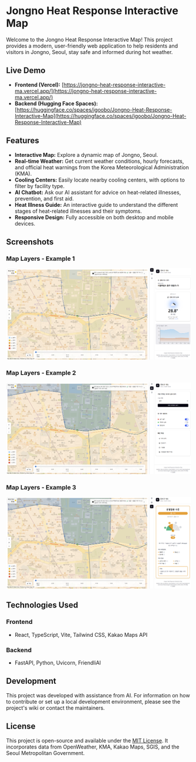 # Jongno Heat Response Interactive Map

Welcome to the Jongno Heat Response Interactive Map! This project provides a modern, user-friendly web application to help residents and visitors in Jongno, Seoul, stay safe and informed during hot weather.

## Live Demo

*   **Frontend (Vercel):** [https://jongno-heat-response-interactive-ma.vercel.app/](https://jongno-heat-response-interactive-ma.vercel.app/)
*   **Backend (Hugging Face Spaces):** [https://huggingface.co/spaces/igoobo/Jongno-Heat-Response-Interactive-Map](https://huggingface.co/spaces/igoobo/Jongno-Heat-Response-Interactive-Map)

## Features

*   **Interactive Map:** Explore a dynamic map of Jongno, Seoul.
*   **Real-time Weather:** Get current weather conditions, hourly forecasts, and official heat warnings from the Korea Meteorological Administration (KMA).
*   **Cooling Centers:** Easily locate nearby cooling centers, with options to filter by facility type.
*   **AI Chatbot:** Ask our AI assistant for advice on heat-related illnesses, prevention, and first aid.
*   **Heat Illness Guide:** An interactive guide to understand the different stages of heat-related illnesses and their symptoms.
*   **Responsive Design:** Fully accessible on both desktop and mobile devices.

## Screenshots

### Map Layers - Example 1
![Map Layers Example 1](assets/map-layer-example-1.png)

### Map Layers - Example 2
![Map Layers Example 2](assets/map-layer-example-2.png)

### Map Layers - Example 3
![Map Layers Example 3](assets/map-layer-example-3.png)

## Technologies Used

### Frontend
*   React, TypeScript, Vite, Tailwind CSS, Kakao Maps API

### Backend
*   FastAPI, Python, Uvicorn, FriendliAI

## Development

This project was developed with assistance from AI. For information on how to contribute or set up a local development environment, please see the project's wiki or contact the maintainers.

## License

This project is open-source and available under the [MIT License](https://opensource.org/licenses/MIT). It incorporates data from OpenWeather, KMA, Kakao Maps, SGIS, and the Seoul Metropolitan Government.